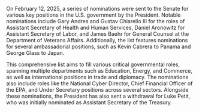 On February 12, 2025, a series of nominations were sent to the Senate for various key positions in the U.S. government by the President. Notable nominations include Gary Andres and Gustav Chiarello III for the roles of Assistant Secretary of Health and Human Services, Daniel Aronowitz for Assistant Secretary of Labor, and James Baehr for General Counsel at the Department of Veterans Affairs. Additionally, the list features nominations for several ambassadorial positions, such as Kevin Cabrera to Panama and George Glass to Japan.

This comprehensive list aims to fill various critical governmental roles, spanning multiple departments such as Education, Energy, and Commerce, as well as international positions in trade and diplomacy. The nominations also include roles like the National Cyber Director, Chief Financial Officer of the EPA, and Under Secretary positions across several sectors. Alongside these nominations, the President has also sent a withdrawal for Luke Petit, who was initially nominated as Assistant Secretary of the Treasury.